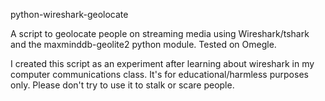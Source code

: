 python-wireshark-geolocate

A script to geolocate people on streaming media using Wireshark/tshark and the maxminddb-geolite2 python module. Tested on Omegle.

I created this script as an experiment after learning about wireshark in my computer communications class. It's for educational/harmless purposes only. Please don't try to use it to stalk or scare people.
